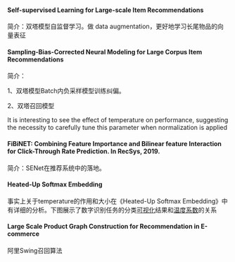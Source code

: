 #### Self-supervised Learning for Large-scale Item Recommendations

简介：双塔模型自监督学习。做 data augmentation，更好地学习长尾物品的向量表征



#### Sampling-Bias-Corrected Neural Modeling for Large Corpus Item Recommendations

简介：

1、双塔模型Batch内负采样模型训练纠偏。

2、双塔召回模型

It is interesting to see the effect of temperature on performance, suggesting the necessity to carefully tune this parameter when normalization is applied



#### FiBiNET: Combining Feature Importance and Bilinear feature Interaction for Click-Through Rate Prediction. In RecSys, 2019.

简介：SENet在推荐系统中的落地。





#### Heated-Up Softmax Embedding

事实上关于temperature的作用和大小在《Heated-Up Softmax Embedding》中有详细的分析。下图展示了数字识别任务的分类[可视化](https://www.zhihu.com/search?q=可视化&search_source=Entity&hybrid_search_source=Entity&hybrid_search_extra={"sourceType"%3A"answer"%2C"sourceId"%3A2346869087})结果和[温度系数](https://www.zhihu.com/search?q=温度系数&search_source=Entity&hybrid_search_source=Entity&hybrid_search_extra={"sourceType"%3A"answer"%2C"sourceId"%3A2346869087})的关系



#### Large Scale Product Graph Construction for Recommendation in E-commerce

阿里Swing召回算法
